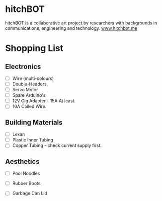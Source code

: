 hitchBOT
========

hitchBOT is a collaborative art project by researchers with backgrounds in communications, engineering and technology. www.hitchbot.me 

# Shopping List #

Electronics
---

- [ ] Wire (multi-colours)
- [ ] Double-Headers
- [ ] Servo Motor
- [ ] Spare Arduino's
- [ ] 12V Cig Adapter - 15A At least.
- [ ] 10A Coiled Wire.

Building Materials
---

- [ ] Lexan
- [ ] Plastic Inner Tubing
- [ ] Copper Tubing - check current supply first.

Aesthetics
---

- [ ] Pool Noodles
- [ ] Rubber Boots
- [ ] Garbage Can Lid

